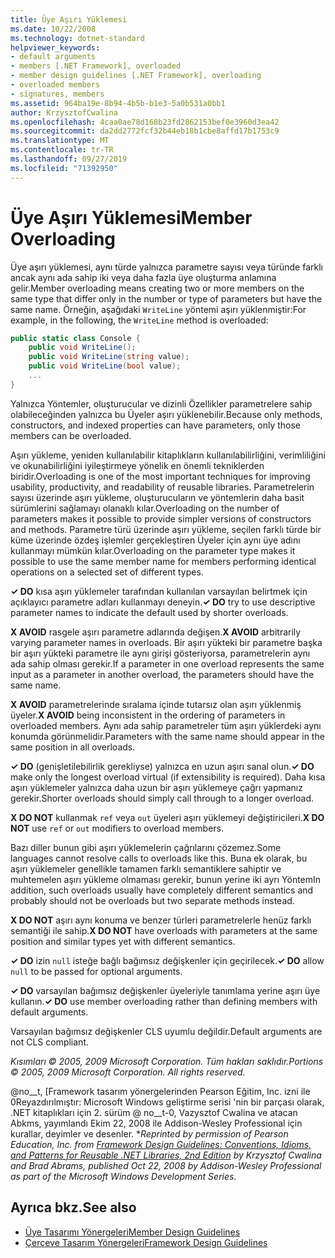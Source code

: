 ```yaml
---
title: Üye Aşırı Yüklemesi
ms.date: 10/22/2008
ms.technology: dotnet-standard
helpviewer_keywords:
- default arguments
- members [.NET Framework], overloaded
- member design guidelines [.NET Framework], overloading
- overloaded members
- signatures, members
ms.assetid: 964ba19e-8b94-4b5b-b1e3-5a0b531a0bb1
author: KrzysztofCwalina
ms.openlocfilehash: 4caa0ae78d168b23fd2862153bef0e3960d3ea42
ms.sourcegitcommit: da2dd2772fcf32b44eb18b1cbe8affd17b1753c9
ms.translationtype: MT
ms.contentlocale: tr-TR
ms.lasthandoff: 09/27/2019
ms.locfileid: "71392950"
---
```

# <a name="member-overloading"></a><span data-ttu-id="919d1-102">Üye Aşırı Yüklemesi</span><span class="sxs-lookup"><span data-stu-id="919d1-102">Member Overloading</span></span>
<span data-ttu-id="919d1-103">Üye aşırı yüklemesi, aynı türde yalnızca parametre sayısı veya türünde farklı ancak aynı ada sahip iki veya daha fazla üye oluşturma anlamına gelir.</span><span class="sxs-lookup"><span data-stu-id="919d1-103">Member overloading means creating two or more members on the same type that differ only in the number or type of parameters but have the same name.</span></span> <span data-ttu-id="919d1-104">Örneğin, aşağıdaki `WriteLine` yöntemi aşırı yüklenmiştir:</span><span class="sxs-lookup"><span data-stu-id="919d1-104">For example, in the following, the `WriteLine` method is overloaded:</span></span>  
  
```csharp  
public static class Console {  
    public void WriteLine();  
    public void WriteLine(string value);  
    public void WriteLine(bool value);  
    ...  
}  
```  
  
 <span data-ttu-id="919d1-105">Yalnızca Yöntemler, oluşturucular ve dizinli Özellikler parametrelere sahip olabileceğinden yalnızca bu Üyeler aşırı yüklenebilir.</span><span class="sxs-lookup"><span data-stu-id="919d1-105">Because only methods, constructors, and indexed properties can have parameters, only those members can be overloaded.</span></span>  
  
 <span data-ttu-id="919d1-106">Aşırı yükleme, yeniden kullanılabilir kitaplıkların kullanılabilirliğini, verimliliğini ve okunabilirliğini iyileştirmeye yönelik en önemli tekniklerden biridir.</span><span class="sxs-lookup"><span data-stu-id="919d1-106">Overloading is one of the most important techniques for improving usability, productivity, and readability of reusable libraries.</span></span> <span data-ttu-id="919d1-107">Parametrelerin sayısı üzerinde aşırı yükleme, oluşturucuların ve yöntemlerin daha basit sürümlerini sağlamayı olanaklı kılar.</span><span class="sxs-lookup"><span data-stu-id="919d1-107">Overloading on the number of parameters makes it possible to provide simpler versions of constructors and methods.</span></span> <span data-ttu-id="919d1-108">Parametre türü üzerinde aşırı yükleme, seçilen farklı türde bir küme üzerinde özdeş işlemler gerçekleştiren Üyeler için aynı üye adını kullanmayı mümkün kılar.</span><span class="sxs-lookup"><span data-stu-id="919d1-108">Overloading on the parameter type makes it possible to use the same member name for members performing identical operations on a selected set of different types.</span></span>  
  
 <span data-ttu-id="919d1-109">**✓ DO** kısa aşırı yüklemeler tarafından kullanılan varsayılan belirtmek için açıklayıcı parametre adları kullanmayı deneyin.</span><span class="sxs-lookup"><span data-stu-id="919d1-109">**✓ DO** try to use descriptive parameter names to indicate the default used by shorter overloads.</span></span>  
  
 <span data-ttu-id="919d1-110">**X AVOID** rasgele aşırı parametre adlarında değişen.</span><span class="sxs-lookup"><span data-stu-id="919d1-110">**X AVOID** arbitrarily varying parameter names in overloads.</span></span> <span data-ttu-id="919d1-111">Bir aşırı yükteki bir parametre başka bir aşırı yükteki parametre ile aynı girişi gösteriyorsa, parametrelerin aynı ada sahip olması gerekir.</span><span class="sxs-lookup"><span data-stu-id="919d1-111">If a parameter in one overload represents the same input as a parameter in another overload, the parameters should have the same name.</span></span>  
  
 <span data-ttu-id="919d1-112">**X AVOID** parametrelerinde sıralama içinde tutarsız olan aşırı yüklenmiş üyeler.</span><span class="sxs-lookup"><span data-stu-id="919d1-112">**X AVOID** being inconsistent in the ordering of parameters in overloaded members.</span></span> <span data-ttu-id="919d1-113">Aynı ada sahip parametreler tüm aşırı yüklerdeki aynı konumda görünmelidir.</span><span class="sxs-lookup"><span data-stu-id="919d1-113">Parameters with the same name should appear in the same position in all overloads.</span></span>  
  
 <span data-ttu-id="919d1-114">**✓ DO** (genişletilebilirlik gerekliyse) yalnızca en uzun aşırı sanal olun.</span><span class="sxs-lookup"><span data-stu-id="919d1-114">**✓ DO** make only the longest overload virtual (if extensibility is required).</span></span> <span data-ttu-id="919d1-115">Daha kısa aşırı yüklemeler yalnızca daha uzun bir aşırı yüklemeye çağrı yapmanız gerekir.</span><span class="sxs-lookup"><span data-stu-id="919d1-115">Shorter overloads should simply call through to a longer overload.</span></span>  
  
 <span data-ttu-id="919d1-116">**X DO NOT** kullanmak `ref` veya `out` üyeleri aşırı yüklemeyi değiştiricileri.</span><span class="sxs-lookup"><span data-stu-id="919d1-116">**X DO NOT** use `ref` or `out` modifiers to overload members.</span></span>  
  
 <span data-ttu-id="919d1-117">Bazı diller bunun gibi aşırı yüklemelerin çağrılarını çözemez.</span><span class="sxs-lookup"><span data-stu-id="919d1-117">Some languages cannot resolve calls to overloads like this.</span></span> <span data-ttu-id="919d1-118">Buna ek olarak, bu aşırı yüklemeler genellikle tamamen farklı semantiklere sahiptir ve muhtemelen aşırı yükleme olmaması gerekir, bunun yerine iki ayrı Yöntem</span><span class="sxs-lookup"><span data-stu-id="919d1-118">In addition, such overloads usually have completely different semantics and probably should not be overloads but two separate methods instead.</span></span>  
  
 <span data-ttu-id="919d1-119">**X DO NOT** aşırı aynı konuma ve benzer türleri parametrelerle henüz farklı semantiği ile sahip.</span><span class="sxs-lookup"><span data-stu-id="919d1-119">**X DO NOT** have overloads with parameters at the same position and similar types yet with different semantics.</span></span>  
  
 <span data-ttu-id="919d1-120">**✓ DO** izin `null` isteğe bağlı bağımsız değişkenler için geçirilecek.</span><span class="sxs-lookup"><span data-stu-id="919d1-120">**✓ DO**  allow `null` to be passed for optional arguments.</span></span>  
  
 <span data-ttu-id="919d1-121">**✓ DO** varsayılan bağımsız değişkenler üyeleriyle tanımlama yerine aşırı üye kullanın.</span><span class="sxs-lookup"><span data-stu-id="919d1-121">**✓ DO** use member overloading rather than defining members with default arguments.</span></span>  
  
 <span data-ttu-id="919d1-122">Varsayılan bağımsız değişkenler CLS uyumlu değildir.</span><span class="sxs-lookup"><span data-stu-id="919d1-122">Default arguments are not CLS compliant.</span></span>  
  
 <span data-ttu-id="919d1-123">*Kısımları © 2005, 2009 Microsoft Corporation. Tüm hakları saklıdır.*</span><span class="sxs-lookup"><span data-stu-id="919d1-123">*Portions © 2005, 2009 Microsoft Corporation. All rights reserved.*</span></span>  
  
 <span data-ttu-id="919d1-124">@no__t, [Framework tasarım yönergelerinden Pearson Eğitim, Inc. izni ile 0Reyazdırılmıştır: Microsoft Windows geliştirme serisi 'nin bir parçası olarak, .NET kitaplıkları için 2. sürüm @ no__t-0, Vazysztof Cwalina ve atacan Abkms, yayımlandı Ekim 22, 2008 ile Addison-Wesley Professional için kurallar, deyimler ve desenler. \*</span><span class="sxs-lookup"><span data-stu-id="919d1-124">*Reprinted by permission of Pearson Education, Inc. from [Framework Design Guidelines: Conventions, Idioms, and Patterns for Reusable .NET Libraries, 2nd Edition](https://www.informit.com/store/framework-design-guidelines-conventions-idioms-and-9780321545619) by Krzysztof Cwalina and Brad Abrams, published Oct 22, 2008 by Addison-Wesley Professional as part of the Microsoft Windows Development Series.*</span></span>  
  
## <a name="see-also"></a><span data-ttu-id="919d1-125">Ayrıca bkz.</span><span class="sxs-lookup"><span data-stu-id="919d1-125">See also</span></span>

- [<span data-ttu-id="919d1-126">Üye Tasarımı Yönergeleri</span><span class="sxs-lookup"><span data-stu-id="919d1-126">Member Design Guidelines</span></span>](../../../docs/standard/design-guidelines/member.md)
- [<span data-ttu-id="919d1-127">Çerçeve Tasarım Yönergeleri</span><span class="sxs-lookup"><span data-stu-id="919d1-127">Framework Design Guidelines</span></span>](../../../docs/standard/design-guidelines/index.md)
